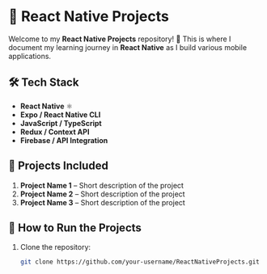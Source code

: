 # 📱 React Native Projects  

Welcome to my **React Native Projects** repository! 🚀 This is where I document my learning journey in **React Native** as I build various mobile applications.  

## 🛠 Tech Stack  
- **React Native** ⚛️  
- **Expo / React Native CLI**  
- **JavaScript / TypeScript**  
- **Redux / Context API**  
- **Firebase / API Integration**  

## 📂 Projects Included  
1. **Project Name 1** – Short description of the project  
2. **Project Name 2** – Short description of the project  
3. **Project Name 3** – Short description of the project  

## 🚀 How to Run the Projects  
1. Clone the repository:  
   ```bash
   git clone https://github.com/your-username/ReactNativeProjects.git

